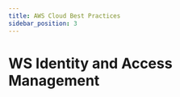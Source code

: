 ```yaml
---
title: AWS Cloud Best Practices
sidebar_position: 3
---
```


# WS Identity and Access Management